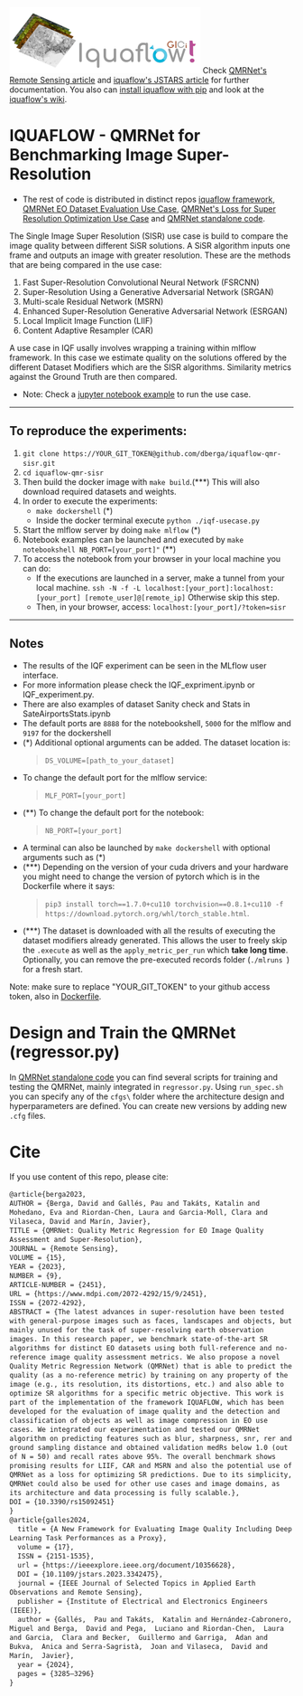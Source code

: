 ![](https://github.com/satellogic/iquaflow/blob/main/docs/source/iquaflow_logo_mini.png)
Check [QMRNet's Remote Sensing article](https://www.mdpi.com/2072-4292/15/9/2451) and [iquaflow's JSTARS article](https://ieeexplore.ieee.org/abstract/document/10356628) for further documentation. You also can [install iquaflow with pip](https://pypi.org/project/iquaflow/) and look at the [iquaflow's wiki](https://iquaflow.readthedocs.io/en/latest/). 

# IQUAFLOW - QMRNet for Benchmarking Image Super-Resolution

- The rest of code is distributed in distinct repos [iquaflow framework](https://github.com/satellogic/iquaflow), [QMRNet EO Dataset Evaluation Use Case](https://github.com/dberga/iquaflow-qmr-eo), [QMRNet's Loss for Super Resolution Optimization Use Case](https://github.com/dberga/iquaflow-qmr-loss) and [QMRNet standalone code](https://github.com/satellogic/iquaflow/tree/main/iquaflow/quality_metrics).

The Single Image Super Resolution (SISR) use case is build to compare the image quality between different SiSR solutions. A SiSR algorithm inputs one frame and outputs an image with greater resolution.
These are the methods that are being compared in the use case:


1. Fast Super-Resolution Convolutional Neural Network (FSRCNN)
2. Super-Resolution Using a Generative Adversarial Network (SRGAN)
3. Multi-scale Residual Network (MSRN)
4. Enhanced Super-Resolution Generative Adversarial Network (ESRGAN)
5. Local Implicit Image Function (LIIF)
6. Content Adaptive Resampler (CAR)

A use case in IQF usally involves wrapping a training within mlflow framework. In this case we estimate quality on the solutions offered by the different Dataset Modifiers which are the SISR algorithms. Similarity metrics against the Ground Truth are then compared.

- Note: Check a [jupyter notebook example](IQF-UseCase.ipynb) to run the use case.
____________________________________________________________________________________________________


## To reproduce the experiments:
1. `git clone https://YOUR_GIT_TOKEN@github.com/dberga/iquaflow-qmr-sisr.git`
2. `cd iquaflow-qmr-sisr`
3. Then build the docker image with `make build`.(\*\*\*) This will also download required datasets and weights.
4. In order to execute the experiments:
    - `make dockershell` (\*)
    - Inside the docker terminal execute `python ./iqf-usecase.py`
5. Start the mlflow server by doing `make mlflow` (\*)
6. Notebook examples can be launched and executed by `make notebookshell NB_PORT=[your_port]"` (\**)
7. To access the notebook from your browser in your local machine you can do:
    - If the executions are launched in a server, make a tunnel from your local machine. `ssh -N -f -L localhost:[your_port]:localhost:[your_port] [remote_user]@[remote_ip]`  Otherwise skip this step.
    - Then, in your browser, access: `localhost:[your_port]/?token=sisr`


____________________________________________________________________________________________________

## Notes

   - The results of the IQF experiment can be seen in the MLflow user interface.
   - For more information please check the IQF_expriment.ipynb or IQF_experiment.py.
   - There are also examples of dataset Sanity check and Stats in SateAirportsStats.ipynb
   - The default ports are `8888` for the notebookshell, `5000` for the mlflow and `9197` for the dockershell
   - (*)
        Additional optional arguments can be added. The dataset location is:
        >`DS_VOLUME=[path_to_your_dataset]`
   - To change the default port for the mlflow service:
     >`MLF_PORT=[your_port]`
   - (**)
        To change the default port for the notebook: 
        >`NB_PORT=[your_port]`
   - A terminal can also be launched by `make dockershell` with optional arguments such as (*)
   - (***)
        Depending on the version of your cuda drivers and your hardware you might need to change the version of pytorch which is in the Dockerfile where it says:
        >`pip3 install torch==1.7.0+cu110 torchvision==0.8.1+cu110 -f https://download.pytorch.org/whl/torch_stable.html`.
   - (***)
        The dataset is downloaded with all the results of executing the dataset modifiers already generated. This allows the user to freely skip the `.execute` as well as the `apply_metric_per_run` which __take long time__. Optionally, you can remove the pre-executed records folder (`./mlruns `) for a fresh start.

Note: make sure to replace "YOUR_GIT_TOKEN" to your github access token, also in [Dockerfile](Dockerfile).

# Design and Train the QMRNet (regressor.py)

In [QMRNet standalone code](https://github.com/satellogic/iquaflow/tree/main/iquaflow/quality_metrics) you can find several scripts for training and testing the QMRNet, mainly integrated in `regressor.py`. Using `run_spec.sh` you can specify any of the `cfgs\` folder where the architecture design and hyperparameters are defined. You can create new versions by adding new `.cfg` files.

# Cite

If you use content of this repo, please cite:

```
@article{berga2023,
AUTHOR = {Berga, David and Gallés, Pau and Takáts, Katalin and Mohedano, Eva and Riordan-Chen, Laura and Garcia-Moll, Clara and Vilaseca, David and Marín, Javier},
TITLE = {QMRNet: Quality Metric Regression for EO Image Quality Assessment and Super-Resolution},
JOURNAL = {Remote Sensing},
VOLUME = {15},
YEAR = {2023},
NUMBER = {9},
ARTICLE-NUMBER = {2451},
URL = {https://www.mdpi.com/2072-4292/15/9/2451},
ISSN = {2072-4292},
ABSTRACT = {The latest advances in super-resolution have been tested with general-purpose images such as faces, landscapes and objects, but mainly unused for the task of super-resolving earth observation images. In this research paper, we benchmark state-of-the-art SR algorithms for distinct EO datasets using both full-reference and no-reference image quality assessment metrics. We also propose a novel Quality Metric Regression Network (QMRNet) that is able to predict the quality (as a no-reference metric) by training on any property of the image (e.g., its resolution, its distortions, etc.) and also able to optimize SR algorithms for a specific metric objective. This work is part of the implementation of the framework IQUAFLOW, which has been developed for the evaluation of image quality and the detection and classification of objects as well as image compression in EO use cases. We integrated our experimentation and tested our QMRNet algorithm on predicting features such as blur, sharpness, snr, rer and ground sampling distance and obtained validation medRs below 1.0 (out of N = 50) and recall rates above 95%. The overall benchmark shows promising results for LIIF, CAR and MSRN and also the potential use of QMRNet as a loss for optimizing SR predictions. Due to its simplicity, QMRNet could also be used for other use cases and image domains, as its architecture and data processing is fully scalable.},
DOI = {10.3390/rs15092451}
}
@article{galles2024,
  title = {A New Framework for Evaluating Image Quality Including Deep Learning Task Performances as a Proxy},
  volume = {17},
  ISSN = {2151-1535},
  url = {https://ieeexplore.ieee.org/document/10356628},
  DOI = {10.1109/jstars.2023.3342475},
  journal = {IEEE Journal of Selected Topics in Applied Earth Observations and Remote Sensing},
  publisher = {Institute of Electrical and Electronics Engineers (IEEE)},
  author = {Gallés,  Pau and Takáts,  Katalin and Hernández-Cabronero,  Miguel and Berga,  David and Pega,  Luciano and Riordan-Chen,  Laura and Garcia,  Clara and Becker,  Guillermo and Garriga,  Adan and Bukva,  Anica and Serra-Sagristà,  Joan and Vilaseca,  David and Marín,  Javier},
  year = {2024},
  pages = {3285–3296}
}
```
